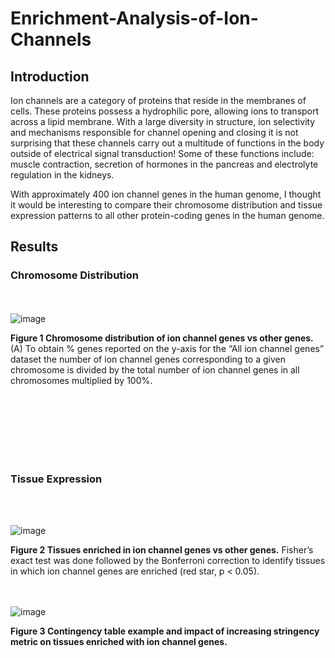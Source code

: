 # Enrichment-Analysis-of-Ion-Channels

## Introduction

Ion channels are a category of proteins that reside in the membranes of cells. These proteins possess a hydrophilic pore, allowing ions to transport across a lipid membrane. With a large diversity in structure, ion selectivity and mechanisms responsible for channel opening and closing it is not surprising that these channels carry out a multitude of functions in the body outside of electrical signal transduction! Some of these functions include: muscle contraction, secretion of hormones in the pancreas and electrolyte regulation in the kidneys. 

With approximately 400 ion channel genes in the human genome, I thought it would be interesting to compare their chromosome distribution and tissue expression patterns to all other protein-coding genes in the human genome. 

## Results

### Chromosome Distribution 
<br/><br/>
![image](https://user-images.githubusercontent.com/60348796/116830110-e6678780-ab75-11eb-85c4-142400611856.png)

**Figure 1 Chromosome distribution of ion channel genes vs other genes.** (A) To obtain % genes reported on the y-axis for the “All ion channel genes” dataset the number of ion channel genes corresponding to a given chromosome is divided by the total number of ion channel genes in all chromosomes multiplied by 100%. 


<br/><br/>
<br/><br/>
<br/><br/>

### Tissue Expression
<br/><br/>

![image](https://user-images.githubusercontent.com/60348796/116830089-cfc13080-ab75-11eb-8118-9e69fed8ccf4.png)

**Figure 2 Tissues enriched in ion channel genes vs other genes.** Fisher’s exact test was done followed by the Bonferroni correction to identify tissues in which ion channel genes are enriched (red star, p < 0.05).


<br/><br/>
![image](https://user-images.githubusercontent.com/60348796/116830097-d51e7b00-ab75-11eb-8ce6-f644ad48904c.png)

**Figure 3 Contingency table example and impact of increasing stringency metric on tissues enriched with ion channel genes.**
